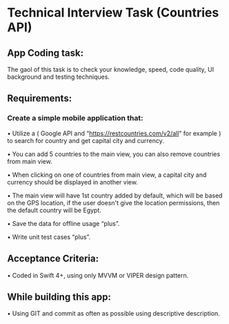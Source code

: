 # Technical Interview Task (Countries API)

## App Coding task:

The gaol of this task is to check your knowledge, speed, code quality, UI background and testing techniques.

## Requirements: 

### Create a simple mobile application that:

• Utilize a ( Google API and “https://restcountries.com/v2/all" for example ) to search for country and get capital city and currency.

• You can add 5 countries to the main view, you can also remove countries from main view.

• When clicking on one of countries from main view, a capital city and currency should be displayed in another view.

• The main view will have 1st country added by default, which will be based on the GPS location, if the user doesn't give the location permissions, then 
  the default country will be Egypt.

• Save the data for offline usage “plus”.

• Write unit test cases “plus”.

## Acceptance Criteria:

• Coded in Swift 4+, using only MVVM or VIPER design pattern.

## While building this app:

• Using GIT and commit as often as possible using descriptive description.